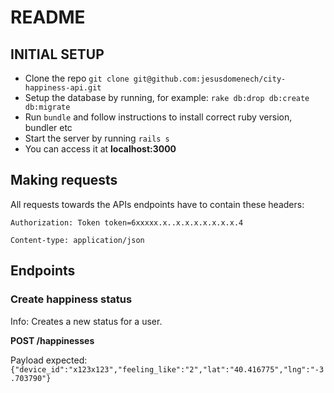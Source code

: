 # README

## INITIAL SETUP
- Clone the repo `git clone git@github.com:jesusdomenech/city-happiness-api.git`
- Setup the database by running, for example: `rake db:drop db:create db:migrate`
- Run `bundle` and follow instructions to install correct ruby version, bundler etc
- Start the server by running `rails s`
- You can access it at **localhost:3000**

## Making requests
All requests towards the APIs endpoints have to contain these headers:

`Authorization: Token token=6xxxxx.x..x.x.x.x.x.x.x.4`

`Content-type: application/json`

## Endpoints
### Create happiness status

Info: Creates a new status for a user.

**POST /happinesses**

Payload expected:
`{"device_id":"x123x123","feeling_like":"2","lat":"40.416775","lng":"-3.703790"}`


